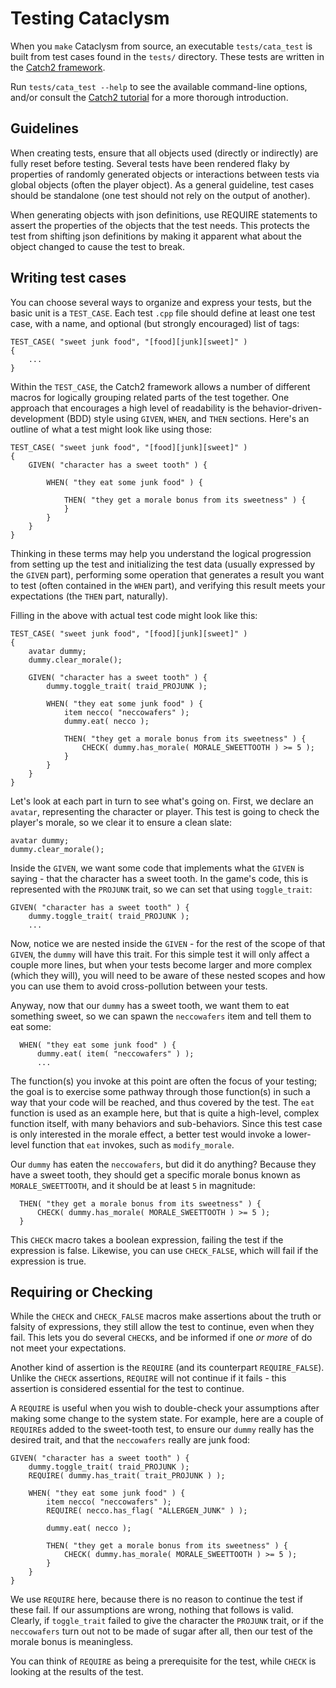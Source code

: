 # Testing Cataclysm

When you `make` Cataclysm from source, an executable `tests/cata_test` is built
from test cases found in the `tests/` directory. These tests are written in the
[Catch2 framework](https://github.org/catchorg/Catch2).

Run `tests/cata_test --help` to see the available command-line options, and/or
consult the [Catch2 tutorial](https://github.com/catchorg/Catch2/blob/master/docs/tutorial.md)
for a more thorough introduction.


## Guidelines

When creating tests, ensure that all objects used (directly or indirectly) are
fully reset before testing. Several tests have been rendered flaky by
properties of randomly generated objects or interactions between tests via
global objects (often the player object). As a general guideline, test cases
should be standalone (one test should not rely on the output of another).

When generating objects with json definitions, use REQUIRE statements to assert
the properties of the objects that the test needs. This protects the test from
shifting json definitions by making it apparent what about the object changed
to cause the test to break.


## Writing test cases

You can choose several ways to organize and express your tests, but the basic
unit is a `TEST_CASE`. Each test `.cpp` file should define at least one test
case, with a name, and optional (but strongly encouraged) list of tags:

    TEST_CASE( "sweet junk food", "[food][junk][sweet]" )
    {
        ...
    }

Within the `TEST_CASE`, the Catch2 framework allows a number of different
macros for logically grouping related parts of the test together. One approach
that encourages a high level of readability is the behavior-driven-development
(BDD) style using `GIVEN`, `WHEN`, and `THEN` sections. Here's an outline of
what a test might look like using those:

    TEST_CASE( "sweet junk food", "[food][junk][sweet]" )
    {
        GIVEN( "character has a sweet tooth" ) {

            WHEN( "they eat some junk food" ) {

                THEN( "they get a morale bonus from its sweetness" ) {
                }
            }
        }
    }

Thinking in these terms may help you understand the logical progression from
setting up the test and initializing the test data (usually expressed by the
`GIVEN` part), performing some operation that generates a result you want to
test (often contained in the `WHEN` part), and verifying this result meets your
expectations (the `THEN` part, naturally).

Filling in the above with actual test code might look like this:

    TEST_CASE( "sweet junk food", "[food][junk][sweet]" )
    {
        avatar dummy;
        dummy.clear_morale();

        GIVEN( "character has a sweet tooth" ) {
            dummy.toggle_trait( traid_PROJUNK );

            WHEN( "they eat some junk food" ) {
                item necco( "neccowafers" );
                dummy.eat( necco );

                THEN( "they get a morale bonus from its sweetness" ) {
                    CHECK( dummy.has_morale( MORALE_SWEETTOOTH ) >= 5 );
                }
            }
        }
    }

Let's look at each part in turn to see what's going on. First, we declare an
`avatar`, representing the character or player. This test is going to check the
player's morale, so we clear it to ensure a clean slate:

    avatar dummy;
    dummy.clear_morale();

Inside the `GIVEN`, we want some code that implements what the `GIVEN` is
saying - that the character has a sweet tooth. In the game's code, this is
represented with the `PROJUNK` trait, so we can set that using `toggle_trait`:

    GIVEN( "character has a sweet tooth" ) {
        dummy.toggle_trait( traid_PROJUNK );
        ...

Now, notice we are nested inside the `GIVEN` - for the rest of the scope of
that `GIVEN`, the `dummy` will have this trait. For this simple test it will
only affect a couple more lines, but when your tests become larger and more
complex (which they will), you will need to be aware of these nested scopes and
how you can use them to avoid cross-pollution between your tests.

Anyway, now that our `dummy` has a sweet tooth, we want them to eat something
sweet, so we can spawn the `neccowafers` item and tell them to eat some:

      WHEN( "they eat some junk food" ) {
          dummy.eat( item( "neccowafers" ) );
          ...

The function(s) you invoke at this point are often the focus of your testing;
the goal is to exercise some pathway through those function(s) in such a way
that your code will be reached, and thus covered by the test. The `eat`
function is used as an example here, but that is quite a high-level, complex
function itself, with many behaviors and sub-behaviors. Since this test case is
only interested in the morale effect, a better test would invoke a lower-level
function that `eat` invokes, such as `modify_morale`.

Our `dummy` has eaten the `neccowafers`, but did it do anything? Because they
have a sweet tooth, they should get a specific morale bonus known as
`MORALE_SWEETTOOTH`, and it should be at least `5` in magnitude:

      THEN( "they get a morale bonus from its sweetness" ) {
          CHECK( dummy.has_morale( MORALE_SWEETTOOTH ) >= 5 );
      }

This `CHECK` macro takes a boolean expression, failing the test if the
expression is false. Likewise, you can use `CHECK_FALSE`, which will fail if
the expression is true.


## Requiring or Checking

While the `CHECK` and `CHECK_FALSE` macros make assertions about the truth or
falsity of expressions, they still allow the test to continue, even when they
fail. This lets you do several `CHECK`s, and be informed if one *or more* of
do not meet your expectations.

Another kind of assertion is the `REQUIRE` (and its counterpart
`REQUIRE_FALSE`). Unlike the `CHECK` assertions, `REQUIRE` will not continue if
it fails - this assertion is considered essential for the test to continue.

A `REQUIRE` is useful when you wish to double-check your assumptions after
making some change to the system state. For example, here are a couple of
`REQUIRE`s added to the sweet-tooth test, to ensure our `dummy` really has the
desired trait, and that the `neccowafers` really are junk food:

    GIVEN( "character has a sweet tooth" ) {
        dummy.toggle_trait( traid_PROJUNK );
        REQUIRE( dummy.has_trait( trait_PROJUNK ) );

        WHEN( "they eat some junk food" ) {
            item necco( "neccowafers" );
            REQUIRE( necco.has_flag( "ALLERGEN_JUNK" ) );

            dummy.eat( necco );

            THEN( "they get a morale bonus from its sweetness" ) {
                CHECK( dummy.has_morale( MORALE_SWEETTOOTH ) >= 5 );
            }
        }
    }

We use `REQUIRE` here, because there is no reason to continue the test if these
fail. If our assumptions are wrong, nothing that follows is valid. Clearly, if
`toggle_trait` failed to give the character the `PROJUNK` trait, or if the
`neccowafers` turn out not to be made of sugar after all, then our test of the
morale bonus is meaningless.

You can think of `REQUIRE` as being a prerequisite for the test, while `CHECK`
is looking at the results of the test.


